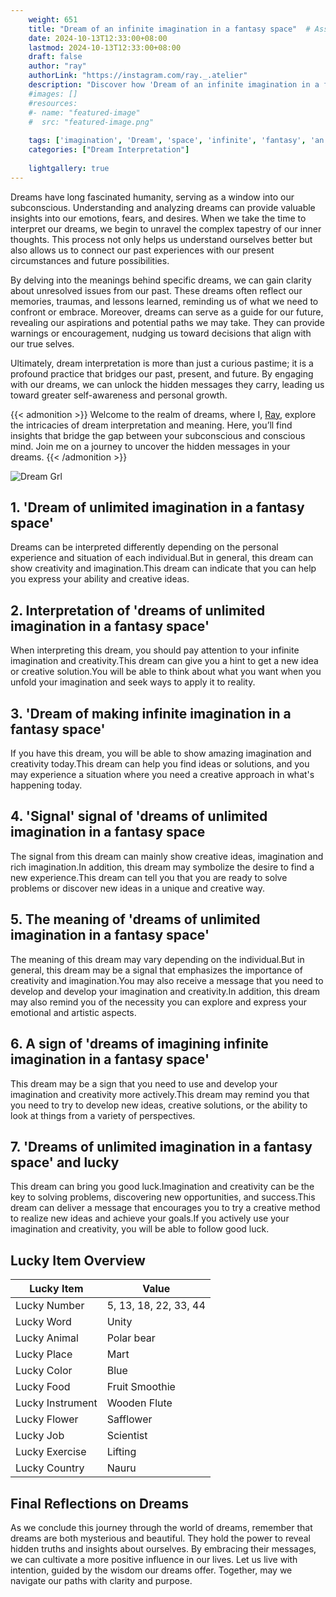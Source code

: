 ```yaml
---
    weight: 651
    title: "Dream of an infinite imagination in a fantasy space"  # Assuming 'title' column exists
    date: 2024-10-13T12:33:00+08:00
    lastmod: 2024-10-13T12:33:00+08:00
    draft: false
    author: "ray"
    authorLink: "https://instagram.com/ray._.atelier"
    description: "Discover how 'Dream of an infinite imagination in a fantasy space' can interpret your future and uncover its significant meanings in your life."
    #images: []
    #resources:
    #- name: "featured-image"
    #  src: "featured-image.png"
    
    tags: ['imagination', 'Dream', 'space', 'infinite', 'fantasy', 'an']
    categories: ["Dream Interpretation"]
    
    lightgallery: true
---
```

    
Dreams have long fascinated humanity, serving as a window into our subconscious. Understanding and analyzing dreams can provide valuable insights into our emotions, fears, and desires. When we take the time to interpret our dreams, we begin to unravel the complex tapestry of our inner thoughts. This process not only helps us understand ourselves better but also allows us to connect our past experiences with our present circumstances and future possibilities.

By delving into the meanings behind specific dreams, we can gain clarity about unresolved issues from our past. These dreams often reflect our memories, traumas, and lessons learned, reminding us of what we need to confront or embrace. Moreover, dreams can serve as a guide for our future, revealing our aspirations and potential paths we may take. They can provide warnings or encouragement, nudging us toward decisions that align with our true selves.

Ultimately, dream interpretation is more than just a curious pastime; it is a profound practice that bridges our past, present, and future. By engaging with our dreams, we can unlock the hidden messages they carry, leading us toward greater self-awareness and personal growth.

{{< admonition >}}
Welcome to the realm of dreams, where I, [Ray](https://instagram.com/ray._.atelier), explore the intricacies of dream interpretation and meaning. Here, you’ll find insights that bridge the gap between your subconscious and conscious mind. Join me on a journey to uncover the hidden messages in your dreams.
{{< /admonition >}}

![Dream Grl](https://cdn.pixabay.com/photo/2017/11/02/03/35/gothic-2910057_1280.jpg "Dream Grl")

## 1. 'Dream of unlimited imagination in a fantasy space'
Dreams can be interpreted differently depending on the personal experience and situation of each individual.But in general, this dream can show creativity and imagination.This dream can indicate that you can help you express your ability and creative ideas.

## 2. Interpretation of 'dreams of unlimited imagination in a fantasy space'
When interpreting this dream, you should pay attention to your infinite imagination and creativity.This dream can give you a hint to get a new idea or creative solution.You will be able to think about what you want when you unfold your imagination and seek ways to apply it to reality.

## 3. 'Dream of making infinite imagination in a fantasy space'
If you have this dream, you will be able to show amazing imagination and creativity today.This dream can help you find ideas or solutions, and you may experience a situation where you need a creative approach in what's happening today.

## 4. 'Signal' signal of 'dreams of unlimited imagination in a fantasy space
The signal from this dream can mainly show creative ideas, imagination and rich imagination.In addition, this dream may symbolize the desire to find a new experience.This dream can tell you that you are ready to solve problems or discover new ideas in a unique and creative way.

## 5. The meaning of 'dreams of unlimited imagination in a fantasy space'
The meaning of this dream may vary depending on the individual.But in general, this dream may be a signal that emphasizes the importance of creativity and imagination.You may also receive a message that you need to develop and develop your imagination and creativity.In addition, this dream may also remind you of the necessity you can explore and express your emotional and artistic aspects.

## 6. A sign of 'dreams of imagining infinite imagination in a fantasy space'
This dream may be a sign that you need to use and develop your imagination and creativity more actively.This dream may remind you that you need to try to develop new ideas, creative solutions, or the ability to look at things from a variety of perspectives.

## 7. 'Dreams of unlimited imagination in a fantasy space' and lucky
This dream can bring you good luck.Imagination and creativity can be the key to solving problems, discovering new opportunities, and success.This dream can deliver a message that encourages you to try a creative method to realize new ideas and achieve your goals.If you actively use your imagination and creativity, you will be able to follow good luck.

## Lucky Item Overview
| Lucky Item          | Value              |
|---------------|--------------------|
| Lucky Number        | 5, 13, 18, 22, 33, 44  |
| Lucky Word          | Unity |
| Lucky Animal        | Polar bear |
| Lucky Place         | Mart     |
| Lucky Color         | Blue     |
| Lucky Food          | Fruit Smoothie      |
| Lucky Instrument    | Wooden Flute |
| Lucky Flower        | Safflower    |
| Lucky Job           | Scientist       |
| Lucky Exercise      | Lifting  |
| Lucky Country       | Nauru    |


##  Final Reflections on Dreams

As we conclude this journey through the world of dreams, remember that dreams are both mysterious and beautiful. They hold the power to reveal hidden truths and insights about ourselves. By embracing their messages, we can cultivate a more positive influence in our lives. Let us live with intention, guided by the wisdom our dreams offer. Together, may we navigate our paths with clarity and purpose.
